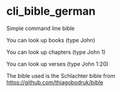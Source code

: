 # cli_bible_german

Simple command line bible

You can look up books (type John)

You can look up chapters (type John 1)

You can look up verses (type John 1:20)


The bible used is the Schlachter bible from
https://github.com/thiagobodruk/bible
